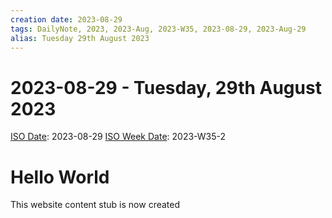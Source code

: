 ```yaml
---
creation date: 2023-08-29
tags: DailyNote, 2023, 2023-Aug, 2023-W35, 2023-08-29, 2023-Aug-29 
alias: Tuesday 29th August 2023 
---
```

# 2023-08-29 - Tuesday,  29th August 2023
[ISO Date](https://en.wikipedia.org/wiki/ISO_8601): 2023-08-29
[ISO Week Date](https://en.wikipedia.org/wiki/ISO_week_date): 2023-W35-2


# Hello World

This website content stub is now created
